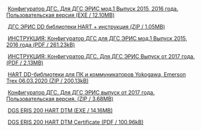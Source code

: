  [Конфигуратор ДГС. Для ДГС ЭРИС мод.1 Выпуск 2015, 2016 года. Пользовательская версия (EXE / 12.10MB)](https://eriskip.com/uploads/files/ru/2/78/dgs-mod1user.exe)

 [ДГС ЭРИС DD библиотеки HART + инструкция (ZIP / 1.05MB)](https://eriskip.com/uploads/files/ru/2/115/eris-dd-files-hart-instruction.zip)

 [ИНСТРУКЦИЯ: Конфигуратор ДГС для ДГС ЭРИС мод.1 Выпуск 2015, 2016 года (PDF / 261.23kB)](https://eriskip.com/uploads/files/ru/2/79/manual-utilities-dgs210230-mod1.pdf)

 [ИНСТРУКЦИЯ: Конфигуратор ДГС. Для ДГС ЭРИС Выпуск от 2017 года. (PDF / 2.13MB)](https://eriskip.com/uploads/files/ru/1/142/po-ekspluatacii-po.pdf)

 [HART DD-библиотеки для ПК и коммуникаторов Yokogawa, Emerson Trex 06.03.2020 (ZIP / 200.13kB)](https://eriskip.com/uploads/files/ru/2/312/hart-dd-biblioteki-dla-pk-i-kommunikatorov-yokogawa-emerson-trex-06-03-2020.zip)

 [Конфигуратор ДГС. Для ДГС ЭРИС выпуск от 2017 года. Пользовательская версия. (ZIP / 3.68MB)](https://eriskip.com/uploads/files/ru/2/280/configuratordgslight-v-2-71.zip)

 [DGS ERIS 200 HART DTM (EXE / 14.16MB)](https://eriskip.com/uploads/files/ru/2/285/faststone-image-viewer-lnk.exe)

 [DGS ERIS 200 HART DTM Certificate (PDF / 100.96kB)](https://eriskip.com/uploads/files/ru/2/286/certificate-2019-2001-1.pdf)
 